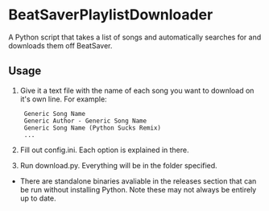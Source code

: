 # BeatSaverPlaylistDownloader

A Python script that takes a list of songs and automatically searches for and downloads them off BeatSaver.

## Usage

1. Give it a text file with the name of each song you want to download on it's own line. For example:


        Generic Song Name
        Generic Author - Generic Song Name
        Generic Song Name (Python Sucks Remix)
        ...

2. Fill out config.ini. Each option is explained in there.

3. Run download.py. Everything will be in the folder specified.

-   There are standalone binaries avaliable in the releases section that can be run without installing Python. Note these may not always be entirely up to date.
